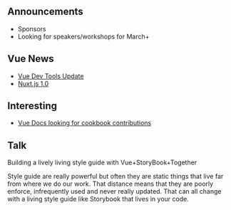 ## Announcements
- Sponsors
- Looking for speakers/workshops for March+

## Vue News
- [Vue Dev Tools Update](https://medium.com/the-vue-point/whats-new-in-vue-devtools-4-0-9361e75e05d0)
- [Nuxt.js 1.0](https://medium.com/@nuxt_js/nuxt-js-1-0-is-out-bab1af459972)

## Interesting
- [Vue Docs looking for cookbook contributions](https://vuejs.org/v2/cookbook/cookbook-contributions.html)

## Talk
Building a lively living style guide with Vue+StoryBook+Together

Style guide are really powerful but often they are static things that live far from where we do our work. That distance means that they are poorly enforce, infrequently used and never really updated. That can all change with a living style guide like Storybook that lives in your code.
